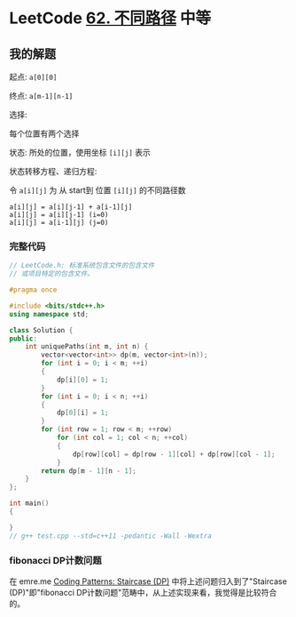 # LeetCode [62. 不同路径](https://leetcode-cn.com/problems/unique-paths/) 中等



## 我的解题

起点: `a[0][0]`

终点: `a[m-1][n-1]`

选择: 

每个位置有两个选择

状态: 所处的位置，使用坐标 `[i][j]` 表示

状态转移方程、递归方程: 

令 `a[i][j]` 为 从 start到 位置 `[i][j]` 的不同路径数

```
a[i][j] = a[i][j-1] + a[i-1][j]
a[i][j] = a[i][j-1] (i=0)
a[i][j] = a[i-1][j] (j=0)
```



### 完整代码

```C++
// LeetCode.h: 标准系统包含文件的包含文件
// 或项目特定的包含文件。

#pragma once

#include <bits/stdc++.h>
using namespace std;

class Solution {
public:
	int uniquePaths(int m, int n) {
		vector<vector<int>> dp(m, vector<int>(n));
		for (int i = 0; i < m; ++i)
		{
			dp[i][0] = 1;
		}
		for (int i = 0; i < n; ++i)
		{
			dp[0][i] = 1;
		}
		for (int row = 1; row < m; ++row)
			for (int col = 1; col < n; ++col)
			{
				dp[row][col] = dp[row - 1][col] + dp[row][col - 1];
			}
		return dp[m - 1][n - 1];
	}
};

int main()
{

}
// g++ test.cpp --std=c++11 -pedantic -Wall -Wextra

```



### fibonacci DP计数问题

在 emre.me [Coding Patterns: Staircase (DP)](https://emre.me/coding-patterns/staircase/) 中将上述问题归入到了"Staircase (DP)"即"fibonacci DP计数问题"范畴中，从上述实现来看，我觉得是比较符合的。